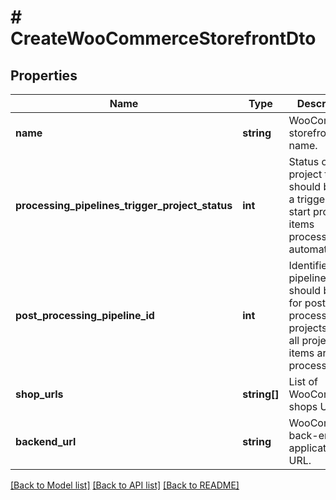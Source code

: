 # # CreateWooCommerceStorefrontDto

## Properties

Name | Type | Description | Notes
------------ | ------------- | ------------- | -------------
**name** | **string** | WooCommerce storefront name. |
**processing_pipelines_trigger_project_status** | **int** | Status of project that should become a trigger to start project items processing automatically. | [optional]
**post_processing_pipeline_id** | **int** | Identifier of pipeline that should be used for post-processing for projects when all project items are processed. | [optional]
**shop_urls** | **string[]** | List of WooCommerce shops URLs. |
**backend_url** | **string** | WooCommerce back-end application URL. |

[[Back to Model list]](../../README.md#models) [[Back to API list]](../../README.md#endpoints) [[Back to README]](../../README.md)
